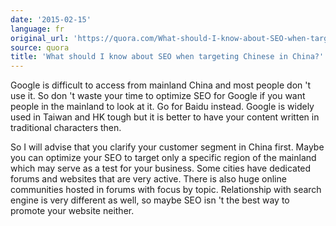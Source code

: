```yaml
---
date: '2015-02-15'
language: fr
original_url: 'https://quora.com/What-should-I-know-about-SEO-when-targeting-Chinese-in-China/answer/Clément-Renaud'
source: quora
title: 'What should I know about SEO when targeting Chinese in China?'
---
```


Google is difficult to access from mainland China and most people don 't
use it. So don 't waste your time to optimize SEO for Google if you want
people in the mainland to look at it. Go for Baidu instead. Google is
widely used in Taiwan and HK tough but it is better to have your content
written in traditional characters then. 
 
So I will advise that you clarify your customer segment in China first.
Maybe you can optimize your SEO to target only a specific region of the
mainland which may serve as a test for your business. Some cities have
dedicated forums and websites that are very active. There is also huge
online communities hosted in forums with focus by topic. Relationship
with search engine is very different as well, so maybe SEO isn 't the
best way to promote your website neither.
